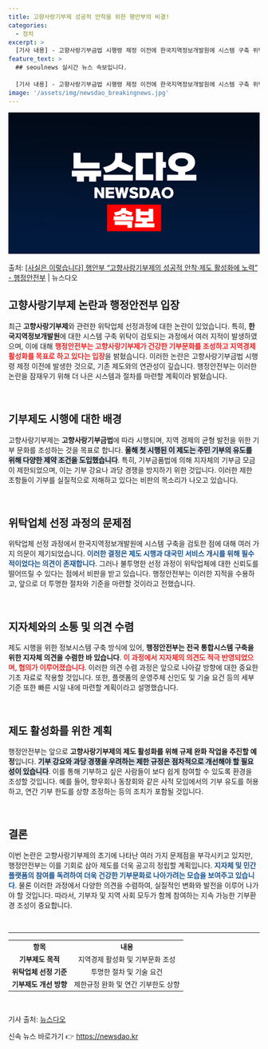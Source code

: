 ```yaml
---
title: 고향사랑기부제 성공적 안착을 위한 행안부의 비결!
categories:
  - 정치
excerpt: >
  [기사 내용] - 고향사랑기부금법 시행령 제정 이전에 한국지역정보개발원에 시스템 구축 위탁을 검토해 위탁업체…
feature_text: >
  ## seoulnews 실시간 뉴스 속보입니다.

  [기사 내용] - 고향사랑기부금법 시행령 제정 이전에 한국지역정보개발원에 시스템 구축 위탁을 검토해 위탁업체…
image: '/assets/img/newsdao_breakingnews.jpg'
---
```


![뉴스다오 속보](/assets/img/newsdao_breakingnews.jpg)

<p>출처: <a href="https://newsdao.kr/2150" rel="dofollow">[사실은 이렇습니다] 행안부 “고향사랑기부제의 성공적 안착·제도 활성화에 노력” - 행정안전부</a> | 뉴스다오</p>

<h2 data-ke-size="size26">고향사랑기부제 논란과 행정안전부 입장</h2>

<p data-ke-size="size16">최근 <b>고향사랑기부제</b>와 관련한 위탁업체 선정과정에 대한 논란이 있었습니다. 특히, <b>한국지역정보개발원</b>에 대한 시스템 구축 위탁이 검토되는 과정에서 여러 지적이 발생하였으며, 이에 대해 <b><span style="color: #ee2323;">행정안전부는 고향사랑기부제가 건강한 기부문화를 조성하고 지역경제 활성화를 목표로 하고 있다는 입장</span></b>을 밝혔습니다. 이러한 논란은 고향사랑기부금법 시행령 제정 이전에 발생한 것으로, 기존 제도와의 연관성이 깊습니다. 행정안전부는 이러한 논란을 잠재우기 위해 더 나은 시스템과 절차를 마련할 계획이라 밝혔습니다.</p>

<p data-ke-size="size16">&nbsp;</p>

<h2 data-ke-size="size26">기부제도 시행에 대한 배경</h2>

<p data-ke-size="size16">고향사랑기부제는 <b>고향사랑기부금법</b>에 따라 시행되며, 지역 경제의 균형 발전을 위한 기부 문화를 조성하는 것을 목표로 합니다. <b><span style="background-color: #21538527;">올해 첫 시행된 이 제도는 주민 기부의 유도를 위해 다양한 제약 조건을 도입했습니다</span></b>. 특히, 기부금품법에 의해 지자체의 기부금 모금이 제한되었으며, 이는 기부 강요나 과당 경쟁을 방지하기 위한 것입니다. 이러한 제한 조항들이 기부를 실질적으로 저해하고 있다는 비판의 목소리가 나오고 있습니다.</p>

<p data-ke-size="size16">&nbsp;</p>

<h2 data-ke-size="size26">위탁업체 선정 과정의 문제점</h2>

<p data-ke-size="size16">위탁업체 선정 과정에서 한국지역정보개발원에 시스템 구축을 검토한 점에 대해 여러 가지 의문이 제기되었습니다. <b><span style="color: #1a5490;">이러한 결정은 제도 시행과 대국민 서비스 개시를 위해 필수적이었다는 의견이 존재합니다</span></b>. 그러나 불투명한 선정 과정이 위탁업체에 대한 신뢰도를 떨어뜨릴 수 있다는 점에서 비판을 받고 있습니다. 행정안전부는 이러한 지적을 수용하고, 앞으로 더 투명한 절차와 기준을 마련할 것이라고 전했습니다.</p>

<p data-ke-size="size16">&nbsp;</p>

<h2 data-ke-size="size26">지자체와의 소통 및 의견 수렴</h2>

<p data-ke-size="size16">제도 시행을 위한 정보시스템 구축 방식에 있어, <b>행정안전부는 전국 통합시스템 구축을 위한 지자체 의견을 수렴한 바 있습니다</b>. <b><span style="color: #ee2323;">이 과정에서 지자체의 의견도 적극 반영되었으며, 협의가 이루어졌습니다</span></b>. 이러한 의견 수렴 과정은 앞으로 나아갈 방향에 대한 중요한 기초 자료로 작용할 것입니다. 또한, 플랫폼의 운영주체 신인도 및 기술 요건 등의 세부 기준 또한 빠른 시일 내에 마련할 계획이라고 설명했습니다.</p>

<p data-ke-size="size16">&nbsp;</p>

<h2 data-ke-size="size26">제도 활성화를 위한 계획</h2>

<p data-ke-size="size16">행정안전부는 앞으로 <b>고향사랑기부제의 제도 활성화를 위해 규제 완화 작업을 추진할 예정</b>입니다. <b><span style="background-color: #21538527;">기부 강요와 과당 경쟁을 우려하는 제한 규정은 점차적으로 개선해야 할 필요성이 있습니다</span></b>. 이를 통해 기부하고 싶은 사람들이 보다 쉽게 참여할 수 있도록 환경을 조성할 것입니다. 예를 들어, 향우회나 동창회와 같은 사적 모임에서의 기부 유도를 허용하고, 연간 기부 한도를 상향 조정하는 등의 조치가 포함될 것입니다.</p>

<p data-ke-size="size16">&nbsp;</p>

<h2 data-ke-size="size26">결론</h2>

<p data-ke-size="size16">이번 논란은 고향사랑기부제의 초기에 나타난 여러 가지 문제점을 부각시키고 있지만, 행정안전부는 이를 기회로 삼아 제도를 더욱 공고히 정립할 계획입니다. <b><span style="color: #1a5490;">지자체 및 민간 플랫폼의 참여를 독려하여 더욱 건강한 기부문화로 나아가려는 모습을 보여주고 있습니다</span></b>. 물론 이러한 과정에서 다양한 의견을 수렴하여, 실질적인 변화와 발전을 이루어 나가야 할 것입니다. 따라서, 기부자 및 지역 사회 모두가 함께 참여하는 지속 가능한 기부환경 조성이 중요합니다.</p>

<p data-ke-size="size16">&nbsp;</p>

<hr>

<table style="width: 100%; border-collapse: collapse;">
    <tbody>
        <tr>
            <td style="text-align: center; height: 17px;"><b>항목</b></td>
            <td style="text-align: center; height: 17px;"><b>내용</b></td>
        </tr>
        <tr>
            <td style="text-align: center; height: 17px;"><b>기부제도 목적</b></td>
            <td style="text-align: center; height: 17px;">지역경제 활성화 및 기부문화 조성</td>
        </tr>
        <tr>
            <td style="text-align: center; height: 17px;"><b>위탁업체 선정 기준</b></td>
            <td style="text-align: center; height: 17px;">투명한 절차 및 기술 요건</td>
        </tr>
        <tr>
            <td style="text-align: center; height: 17px;"><b>기부제도 개선 방향</b></td>
            <td style="text-align: center; height: 17px;">제한규정 완화 및 연간 기부한도 상향</td>
        </tr>
    </tbody>
</table>

<p data-ke-size="size16">&nbsp;</p>

<p data-ke-size="size16">기사 출처: <a href="https://newsdao.kr/2150">뉴스다오</a></p> 

신속 뉴스 바로가기 👉 <a href="https://newsdao.kr" rel="dofollow">https://newsdao.kr</a>


